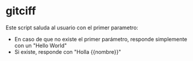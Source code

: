 # gitciff

Este script saluda al usuario con el primer parametro:
* En caso de que no existe el primer parámetro, responde simplemente con un "Hello World"
* Si existe, responde con "Holla {{nombre}}"
